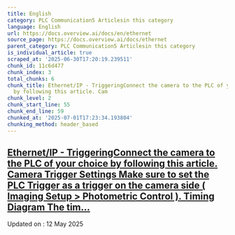 ```yaml
---
title: English
category: PLC Communication5 Articlesin this category
language: English
url: https://docs.overview.ai/docs/en/ethernet
source_page: https://docs.overview.ai/docs/ethernet
parent_category: PLC Communication5 Articlesin this category
is_individual_article: true
scraped_at: '2025-06-30T17:20:19.239511'
chunk_id: 11c6d477
chunk_index: 3
total_chunks: 6
chunk_title: Ethernet/IP - TriggeringConnect the camera to the PLC of your choice
  by following this article. Cam
chunk_level: 2
chunk_start_line: 55
chunk_end_line: 59
chunked_at: '2025-07-01T17:23:34.193804'
chunking_method: header_based
---
```


## [Ethernet/IP - TriggeringConnect the camera to the PLC of your choice by following this article. Camera Trigger Settings Make sure to set the PLC Trigger as a trigger on the camera side \( Imaging Setup > Photometric Control \). Timing Diagram The tim...](/docs/trigger-using-a-plc-ethernet)

Updated on : 12 May 2025
